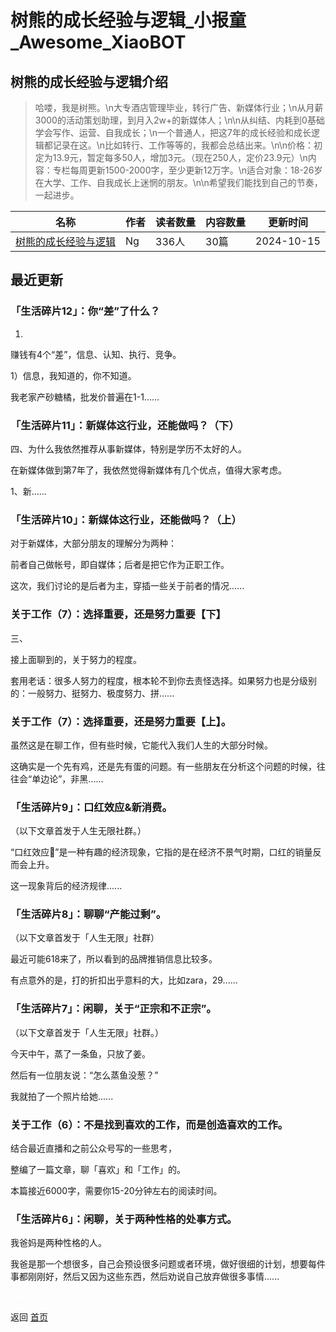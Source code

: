 # 树熊的成长经验与逻辑_小报童_Awesome_XiaoBOT

## 树熊的成长经验与逻辑介绍
> 哈喽，我是树熊。\n大专酒店管理毕业，转行广告、新媒体行业；\n从月薪3000的活动策划助理，到月入2w+的新媒体人；\n\n从纠结、内耗到0基础学会写作、运营、自我成长；\n一个普通人，把这7年的成长经验和成长逻辑都记录在这。\n比如转行、工作等等的，我都会总结出来。\n\n价格：初定为13.9元，暂定每多50人，增加3元。（现在250人，定价23.9元）\n内容：专栏每周更新1500-2000字，至少更新12万字。\n适合对象：18-26岁在大学、工作、自我成长上迷惘的朋友。\n\n希望我们能找到自己的节奏，一起进步。  
  


|名称|作者|读者数量|内容数量|更新时间|
|---|---|---|---|---|
|[树熊的成长经验与逻辑](https://xiaobot.net/p/SXSXSX?refer=9c3f1c95-a052-465a-9902-f6d75080262a)|Ng|336人|30篇|2024-10-15|

## 最近更新
### 「生活碎片12」：你“差”了什么？

1.

赚钱有4个“差”，信息、认知、执行、竞争。

1）信息，我知道的，你不知道。

我老家产砂糖橘，批发价普遍在1-1......

### 「生活碎片11」：新媒体这行业，还能做吗？（下）

四、为什么我依然推荐从事新媒体，特别是学历不太好的人。

在新媒体做到第7年了，我依然觉得新媒体有几个优点，值得大家考虑。

1、新......

### 「生活碎片10」：新媒体这行业，还能做吗？（上）

对于新媒体，大部分朋友的理解分为两种：

前者自己做帐号，即自媒体；后者是把它作为正职工作。

这次，我们讨论的是后者为主，穿插一些关于前者的情况......

### 关于工作（7）：选择重要，还是努力重要【下】

三、

接上面聊到的，关于努力的程度。

套用老话：很多人努力的程度，根本轮不到你去责怪选择。如果努力也是分级别的：一般努力、挺努力、极度努力、拼......

### 关于工作（7）：选择重要，还是努力重要【上】。

虽然这是在聊工作，但有些时候，它能代入我们人生的大部分时候。

这确实是一个先有鸡，还是先有蛋的问题。有一些朋友在分析这个问题的时候，往往会“单边论”，非黑......

### 「生活碎片9」：口红效应&新消费。

（以下文章首发于人生无限社群。）

“口红效应”是一种有趣的经济现象，它指的是在经济不景气时期，口红的销量反而会上升。

这一现象背后的经济规律......

### 「生活碎片8」：聊聊“产能过剩”。

（以下文章首发于「人生无限」社群）

最近可能618来了，所以看到的品牌推销信息比较多。

有点意外的是，打的折扣出乎意料的大，比如zara，29......

### 「生活碎片7」：闲聊，关于“正宗和不正宗”。

（以下文章首发于「人生无限」社群。）

今天中午，蒸了一条鱼，只放了姜。

然后有一位朋友说：“怎么蒸鱼没葱？”

我就拍了一个照片给她......

### 关于工作（6）：不是找到喜欢的工作，而是创造喜欢的工作。

结合最近直播和之前公众号写的一些思考，

整编了一篇文章，聊「喜欢」和「工作」的。

本篇接近6000字，需要你15-20分钟左右的阅读时间。

### 「生活碎片6」：闲聊，关于两种性格的处事方式。

我爸妈是两种性格的人。

我爸是那一个想很多，自己会预设很多问题或者环境，做好很细的计划，想要每件事都刚刚好，然后又因为这些东西，然后劝说自己放弃做很多事情......


<a href="https://github.com/Reno9527/awesome-xiaobot" style="color: white; text-decoration: none;">awesome-xiaobot</a>

返回 [首页](../README.md)
